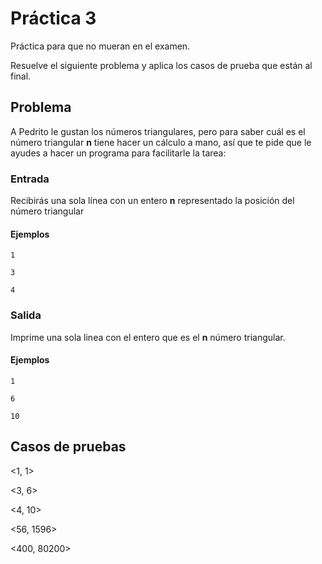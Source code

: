 # Práctica 3
Práctica para que no mueran en el examen. 

Resuelve el siguiente problema y aplica los casos de prueba que están al final.

## Problema
A Pedrito le gustan los números triangulares, pero para saber cuál es el número triangular **n** tiene hacer un cálculo a mano, así que te pide que le ayudes a hacer un programa para facilitarle la tarea:

### Entrada
Recibirás una sola línea con un entero **n** representado la posición del número triangular
#### Ejemplos
`
1
`

`
3
`

`
4
`
### Salida
Imprime una sola linea con el entero que es el **n** número triangular.

#### Ejemplos

`
1
`

`
6
`

`
10
`

## Casos de pruebas
<1, 1>

<3, 6>

<4, 10>

<56, 1596>

<400, 80200>
